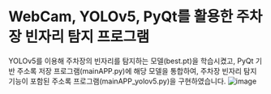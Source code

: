 # WebCam, YOLOv5, PyQt를 활용한 주차장 빈자리 탐지 프로그램

YOLOv5를 이용해 주차장의 빈자리를 탐지하는 모델(best.pt)을 학습시켰고, PyQt 기반 주소록 저장 프로그램(mainAPP.py)에 해당 모델을 통합하여, 주차장 빈자리 탐지 기능이 포함된 주소록 프로그램(mainAPP_yolov5.py)을 구현하였습니다.
![image](https://github.com/user-attachments/assets/b1668a99-278e-4f7d-a59b-0ad062b26eef)
